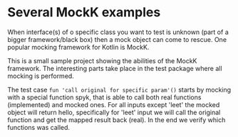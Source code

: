 # Several MockK examples
When interface(s) of o specific class you want to test is unknown (part of a bigger framework/black box) then a mock object can come to rescue. 
One popular mocking framework for Kotlin is MockK.

This is a small sample project showing the abilities of the MockK framework. The interesting parts take place in the test package where all mocking is performed.

The test case ```fun 'call original for specific param'()``` starts by mocking with a special function spyk, that is able to call both real functions (implemented) and mocked ones. For all inputs except 'leet' the mocked object will return hello, specifically for 'leet' input we will call the original function and get the mapped result back (real). In the end we verify which functions was called.
